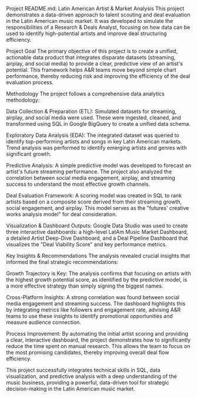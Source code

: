 Project README.md: Latin American Artist & Market Analysis
This project demonstrates a data-driven approach to talent scouting and deal evaluation in the Latin American music market. It was developed to simulate the responsibilities of a Research & Deals Analyst, focusing on how data can be used to identify high-potential artists and improve deal structuring efficiency.

Project Goal
The primary objective of this project is to create a unified, actionable data product that integrates disparate datasets (streaming, airplay, and social media) to provide a clear, predictive view of an artist's potential. This framework helps A&R teams move beyond simple chart performance, thereby reducing risk and improving the efficiency of the deal evaluation process.

Methodology
The project follows a comprehensive data analytics methodology:

Data Collection & Preparation (ETL): Simulated datasets for streaming, airplay, and social media were used. These were ingested, cleaned, and transformed using SQL in Google BigQuery to create a unified data schema.

Exploratory Data Analysis (EDA): The integrated dataset was queried to identify top-performing artists and songs in key Latin American markets. Trend analysis was performed to identify emerging artists and genres with significant growth.

Predictive Analysis: A simple predictive model was developed to forecast an artist's future streaming performance. The project also analyzed the correlation between social media engagement, airplay, and streaming success to understand the most effective growth channels.

Deal Evaluation Framework: A scoring model was created in SQL to rank artists based on a composite score derived from their streaming growth, social engagement, and airplay. This model serves as the "futures' creative works analysis model" for deal consideration.

Visualization & Dashboard Outputs: Google Data Studio was used to create three interactive dashboards: a high-level LatAm Music Market Dashboard, a detailed Artist Deep-Dive Dashboard, and a Deal Pipeline Dashboard that visualizes the "Deal Viability Score" and key performance metrics.

Key Insights & Recommendations
The analysis revealed crucial insights that informed the final strategic recommendations:

Growth Trajectory is Key: The analysis confirms that focusing on artists with the highest growth potential score, as identified by the predictive model, is a more effective strategy than simply signing the biggest names.

Cross-Platform Insights: A strong correlation was found between social media engagement and streaming success. The dashboard highlights this by integrating metrics like followers and engagement rate, advising A&R teams to use these insights to identify promotional opportunities and measure audience connection.

Process Improvement: By automating the initial artist scoring and providing a clear, interactive dashboard, the project demonstrates how to significantly reduce the time spent on manual research. This allows the team to focus on the most promising candidates, thereby improving overall deal flow efficiency.

This project successfully integrates technical skills in SQL, data visualization, and predictive analysis with a deep understanding of the music business, providing a powerful, data-driven tool for strategic decision-making in the Latin American music market.
